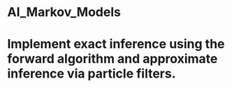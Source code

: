 # AI_Markov_Models

# Implement exact inference using the forward algorithm and approximate inference via particle filters.
